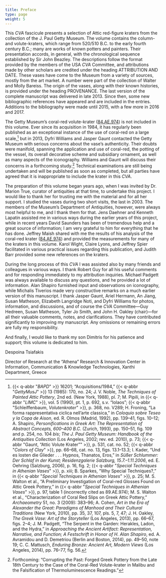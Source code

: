 ```yaml
---
title: Preface
type: page
weight: 5
---
```


This *CVA* fascicule presents a selection of Attic red-figure kraters from the collection of the J. Paul Getty Museum. The volume contains the column- and volute-kraters, which range from 520/510 B.C. to the early fourth century B.C.; many are works of known potters and painters. Their presentation accords, in general, with the chronological sequence established by Sir John Beazley. The descriptions follow the format provided by the members of the USA *CVA* Committee, and attributions made by other scholars are credited under the heading ATTRIBUTION AND DATE. These vases have come to the Museum from a variety of sources, mostly from the art market. A number were part of the collection of Walter and Molly Bareiss. The origin of the vases, along with their known histories, is provided under the heading PROVENANCE. The last version of the complete manuscript was delivered in late 2013. Since then, some new bibliographic references have appeared and are included in the entries. Additions to the bibliography were made until 2015, with a few more in 2016 and 2017.

The Getty Museum’s coral-red volute-krater ([84.AE.974](http://www.getty.edu/art/collection/objects/10911/)) is not included in this volume. Ever since its acquisition in 1984, it has regularly been published as an exceptional instance of the use of coral-red on a large scale,[^1] but in 2013, Dyfri Williams and Jasper Gaunt contacted the Getty Museum with serious concerns about the vase’s authenticity. Their doubts were manifold, spanning the application and use of coral-red, the potting of the vessel, its overall decorative scheme and subsidiary ornament, as well as many aspects of the iconography. Williams and Gaunt will discuss their concerns in a forthcoming study.[^2] Technical examinations are still being undertaken and will be published as soon as completed, but all parties have agreed that it is inappropriate to include the krater in this *CVA*.

The preparation of this volume began years ago, when I was invited by Dr. Marion True, curator of antiquities at that time, to undertake this project. I would like to thank her for trusting me with the material and for all her support. I studied the vases during two short visits, the last in 2003. The members of the Museum’s Department of Antiquities, however, were always most helpful to me, and I thank them for that. Jens Daehner and Kenneth Lapatin assisted me in various ways during the earlier years of this project, while in recent years David Saunders has been of tremendous help and a great source of information; I am very grateful to him for everything that he has done. Jeffrey Maish shared with me the results of his analysis of the coral-red krater ([84.AE.974](http://www.getty.edu/art/collection/objects/10911/)) and provided the measurements for many of the kraters in this volume. Karol Wight, Claire Lyons, and Jeffrey Spier facilitated in various practical issues regarding this publication, and Judith Barr provided some new references on the kraters.

During the long process of this *CVA* I was assisted also by many friends and colleagues in various ways. I thank Robert Guy for all his useful comments and for responding immediately to my attribution inquiries. Michael Padgett was always available to discuss any questions, and he provided a lot of information. Alan Shapiro furnished input and observations on iconography, while Michalis Tiverios made very constructive remarks on a much earlier version of this manuscript. I thank Jasper Gaunt, Ariel Hermann, An Jiang, Susan Matheson, Elizabeth Langridge Noti, and Dyfri Williams for photos, information, and discussions, and of course the *CVA* Committee—Guy Hedreen, Susan Matheson, Tyler Jo Smith, and John H. Oakley (chair)—for all their valuable comments, notes, and clarifications. They have contributed significantly to improving my manuscript. Any omissions or remaining errors are fully my responsibility.

And finally, I would like to thank my son Dimitris for his patience and support; this volume is dedicated to him.

Despoina Tsiafakis

Director of Research at the “Athena” Research & Innovation Center in Information, Communication & Knowledge Technologies, Xanthi Department, Greece

[^1]: {{< q-abbr "*BAPD*" >}} 16201; “Acquisitions/1984,” {{< q-abbr "*GettyMusJ*" >}} 13 (1985): 170, no. 24; J. V. Noble, *The Techniques of Painted Attic Pottery*, 2nd ed. (New York, 1988), pl. 7; M. Pipili, in {{< q-abbr "*LIMC*" >}}, vol. 5 (1990), pt. 1, p. 692, s.v. “Iolaos”; {{< q-abbr "Schleiffenbaum, *Volutenkrater*" >}}, p. 368, no. V289; H. Froning, “La forma rappresentativa ciclica nell’arte classica,” in *Coloquio sobre Teseo y la Copa de Aison*, ed. R. Olmos (Madrid, 1992), pp. 139–41, figs. 10–12; A. Shapiro, *Personifications in Greek Art:* *The Representation of Abstract Concepts, 600–400 B.C.* (Zurich, 1993), pp. 150–51, fig. 109 and p. 254, no. 104 *bis*; *The J. Paul Getty Museum: Handbook of the Antiquities Collection* (Los Angeles, 2002; rev. ed. 2010), p. 73; {{< q-abbr "Gaunt, “Attic Volute Krater”" >}}, p. 531, cat. no. 52; {{< q-abbr "*Colors of Clay*" >}}, pp. 66–68, cat. no. 13, figs. 13.1–13.3; I. Kader, “Und es losten die Glieder . . . Hypnos, Thanatos, Eros,” in *Süßer Schlummer: Der Schlaf in der Kunst; Residenzgalerie Salzburg, 15.7.–1.11.2006*, ed. E. Oehring (Salzburg, 2006), p. 16, fig. 2; {{< q-abbr "*Special Techniques in Athenian Vases*" >}}, p. xiii; B. Sparkes, “Why Special Techniques?,” in {{< q-abbr "*Special Techniques in Athenian Vases*" >}}, p. 25; M. S. Walton et al., “A Preliminary Investigation of Coral-red Glosses Found on Attic Greek Pottery,” in {{< q-abbr "*Special Techniques in Athenian Vases*" >}}, p. 97, table 1 (incorrectly cited as 89.AE.974); M. S. Walton et al., “Characterization of Coral Red Slips on Greek Attic Pottery,” *Archaeometry* 51, no. 3 (2009): 383–96; A. Cohen, *Art in the Era of Alexander the Great: Paradigms of Manhood and Their Cultural Traditions* (New York, 2010), pp. 35, 37, 107, pls. 5, 7, 47; J. H. Oakley, *The Greek Vase: Art of the Storyteller* (Los Angeles, 2013), pp. 66–67, figs. 2–4; J. M. Padgett, “The Serpent in the Garden: Herakles, Ladon, and the Hydra,” in *Approaching the Ancient Artifact: Representation, Narrative, and Function; A Festschrift in Honor of H. Alan Shapiro*, ed. A. Avramidou and D. Demetriou (Berlin and Boston, 2014), pp. 49–50, note 19; C. C. Mattusch, *Enduring Bronze: Ancient Art, Modern Views* (Los Angeles, 2014), pp. 76–77, fig. 56.

[^2]: Forthcoming: “Corrupting the Past: Forged Greek Pottery from the Late 18th Century to the Case of the Coral-Red Volute-krater in Malibu and the Falsification of Thermoluminescence Readings.”
